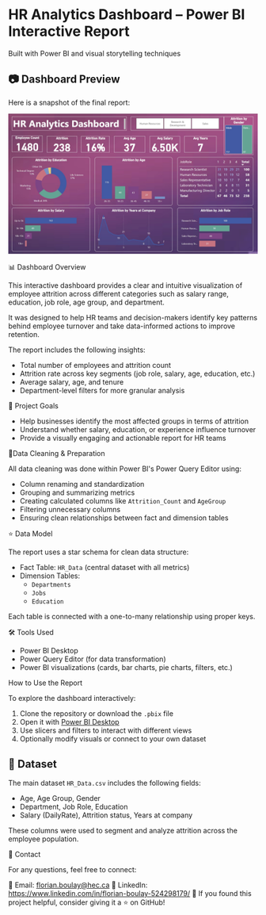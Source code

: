 #  HR Analytics Dashboard – Power BI Interactive Report

Built with Power BI and visual storytelling techniques

## 📷 Dashboard Preview

Here is a snapshot of the final report:

![Dashboard Preview](./HR_Dashboard_Preview.jpg)

 
 📊 Dashboard Overview

This interactive dashboard provides a clear and intuitive visualization of employee attrition across different categories such as salary range, education, job role, age group, and department.

It was designed to help HR teams and decision-makers identify key patterns behind employee turnover and take data-informed actions to improve retention.

The report includes the following insights:

- Total number of employees and attrition count
- Attrition rate across key segments (job role, salary, age, education, etc.)
- Average salary, age, and tenure
- Department-level filters for more granular analysis

 🎯 Project Goals

- Help businesses identify the most affected groups in terms of attrition
- Understand whether salary, education, or experience influence turnover
- Provide a visually engaging and actionable report for HR teams

🧹Data Cleaning & Preparation

All data cleaning was done within Power BI's Power Query Editor using:

- Column renaming and standardization
- Grouping and summarizing metrics
- Creating calculated columns like `Attrition_Count` and `AgeGroup`
- Filtering unnecessary columns
- Ensuring clean relationships between fact and dimension tables

⭐ Data Model

The report uses a star schema for clean data structure:

- Fact Table: `HR_Data` (central dataset with all metrics)
- Dimension Tables:
  - `Departments`
  - `Jobs`
  - `Education`

Each table is connected with a one-to-many relationship using proper keys.


🛠 Tools Used

- Power BI Desktop
- Power Query Editor (for data transformation)
- Power BI visualizations (cards, bar charts, pie charts, filters, etc.)

 How to Use the Report

To explore the dashboard interactively:

1. Clone the repository or download the `.pbix` file
2. Open it with [Power BI Desktop](https://powerbi.microsoft.com/desktop/)
3. Use slicers and filters to interact with different views
4. Optionally modify visuals or connect to your own dataset


## 📁 Dataset

The main dataset `HR_Data.csv` includes the following fields:

- Age, Age Group, Gender
- Department, Job Role, Education
- Salary (DailyRate), Attrition status, Years at company

These columns were used to segment and analyze attrition across the employee population.


📩 Contact

For any questions, feel free to connect:

📧 Email: florian.boulay@hec.ca
🔗 LinkedIn: https://www.linkedin.com/in/florian-boulay-524298179/
🚀 If you found this project helpful, consider giving it a ⭐ on GitHub!


